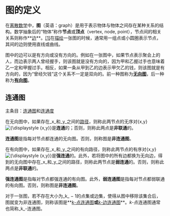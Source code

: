 


# 图的定义
在[离散数学](https://zh.wikipedia.org/wiki/%E7%A6%BB%E6%95%A3%E6%95%B0%E5%AD%A6 "离散数学")中，**图**（英语：graph）是用于表示物体与物体之间存在某种关系的结构。数学抽象后的“物体”称作**节点**或**顶点**（vertex, node, point），节点间的相关关系则称作**[边](https://zh.wikipedia.org/wiki/%E8%BE%B9_(%E5%9B%BE%E8%AE%BA) "边 (图论)")**。[[1]](https://zh.wikipedia.org/wiki/%E5%9B%BE_(%E6%95%B0%E5%AD%A6)#cite_note-:0-1)在[描绘](https://zh.wikipedia.org/wiki/%E5%9B%BE%E8%A7%A3 "图解")一张图的时候，通常用一组点或小圆圈表示节点，其间的边则使用直线或曲线。

图中的边可以是有方向或没有方向的。例如在一张图中，如果节点表示聚会上的人，而边表示两人曾经握手，则该图就是没有方向的，因为甲和乙握过手也意味着乙一定和甲握过手。相反，如果一条从甲到乙的边表示甲欠乙的钱，则该图就是有方向的，因为“曾经欠钱”这个关系不一定是双向的。前一种图称为[**无向图**](https://zh.wikipedia.org/wiki/%E7%84%A1%E5%90%91%E5%9C%96 "无向图")，后一种称为[**有向图**](https://zh.wikipedia.org/wiki/%E6%9C%89%E5%90%91%E5%9B%BE "有向图")。

## 连通图

主条目：[连通图](https://zh.wikipedia.org/wiki/%E8%BF%9E%E9%80%9A%E5%9B%BE "连通图")和[连通度](https://zh.wikipedia.org/w/index.php?title=%E8%BF%9E%E9%80%9A%E5%BA%A6&action=edit&redlink=1 "连通度（页面不存在）")

在无向图中，如果存在_x_和_y_之间的[路径](https://zh.wikipedia.org/wiki/%E9%81%93%E8%B7%AF_(%E5%9B%BE%E8%AE%BA) "道路 (图论)")，则称此两节点的无序对{x,y}![{\displaystyle \{x,y\}}](https://wikimedia.org/api/rest_v1/media/math/render/svg/f2611cdc8fecaffa28cb0ea888dbba55f3a31077)是**连通**的；否则，则称此两点是**非联通**的。

**连通图**是指每对节点都连通的无向图。否则，则称图是**非连通图**。

在有向图中，如果存在_x_和_y_之间的有向路径，则称此两节点的有序对{x,y}![{\displaystyle \{x,y\}}](https://wikimedia.org/api/rest_v1/media/math/render/svg/f2611cdc8fecaffa28cb0ea888dbba55f3a31077)是**强连通**的。此外，若将图中的所有边都换为无向边，得到的无向图中存在_x_和_y_之间的路径，则称此两节点是**弱连通**的。否则，则称此两点是**非联通**的。

**强连通图**是指每对节点都强连通的有向图。此外，**弱连通图**是指每对节点都弱联通的有向图。否则，则称图是**非连通图**。

对于一张图，若不存在大小为_k_ − 1的点集或边集，使得从图中移除该集合后，图就变为非连通图，则称该图是**[_k_-点连通图](https://zh.wikipedia.org/w/index.php?title=K-%E7%82%B9%E8%BF%9E%E9%80%9A%E5%9B%BE&action=edit&redlink=1 "K-点连通图（页面不存在）")**或**[_k_-边连通图](https://zh.wikipedia.org/w/index.php?title=K-%E8%BE%B9%E8%BF%9E%E9%80%9A%E5%9B%BE&action=edit&redlink=1 "K-边连通图（页面不存在）")**。_k_-点连通图通常也简称_k_-连通图。
<!--stackedit_data:
eyJoaXN0b3J5IjpbLTY4OTEyOTQyNywyMDUyMjQ2NjY2XX0=
-->